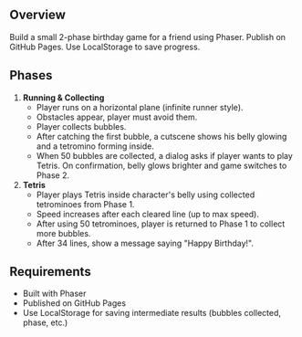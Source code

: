 ## Overview
Build a small 2-phase birthday game for a friend using Phaser. Publish on GitHub Pages. Use LocalStorage to save progress.

## Phases
1. **Running & Collecting**
    - Player runs on a horizontal plane (infinite runner style).
    - Obstacles appear, player must avoid them.
    - Player collects bubbles.
    - After catching the first bubble, a cutscene shows his belly glowing and a tetromino forming inside.
    - When 50 bubbles are collected, a dialog asks if player wants to play Tetris. On confirmation, belly glows brighter and game switches to Phase 2.
2. **Tetris**
    - Player plays Tetris inside character's belly using collected tetrominoes from Phase 1.
    - Speed increases after each cleared line (up to max speed).
    - After using 50 tetrominoes, player is returned to Phase 1 to collect more bubbles.
    - After 34 lines, show a message saying "Happy Birthday!".

## Requirements
- Built with Phaser
- Published on GitHub Pages
- Use LocalStorage for saving intermediate results (bubbles collected, phase, etc.)
